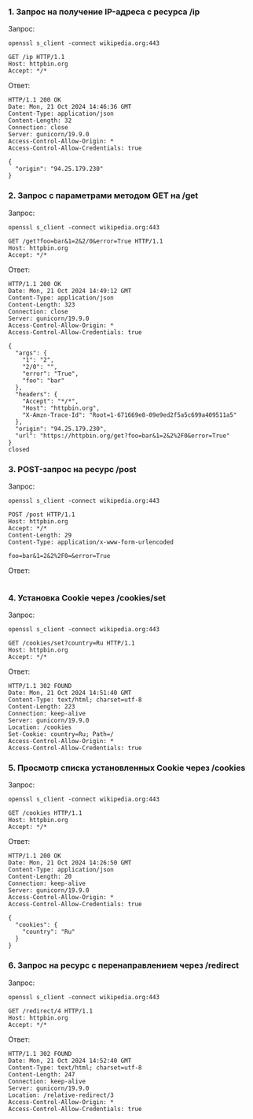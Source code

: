 ### 1. Запрос на получение IP-адреса с ресурса /ip

Запрос:
``` 
openssl s_client -connect wikipedia.org:443

GET /ip HTTP/1.1
Host: httpbin.org
Accept: */*
```

Ответ:
```
HTTP/1.1 200 OK
Date: Mon, 21 Oct 2024 14:46:36 GMT
Content-Type: application/json
Content-Length: 32
Connection: close
Server: gunicorn/19.9.0
Access-Control-Allow-Origin: *
Access-Control-Allow-Credentials: true

{
  "origin": "94.25.179.230"
}
```

### 2. Запрос с параметрами методом GET на /get
Запрос:
``` 
openssl s_client -connect wikipedia.org:443

GET /get?foo=bar&1=2&2/0&error=True HTTP/1.1
Host: httpbin.org
Accept: */*
```

Ответ:
```
HTTP/1.1 200 OK
Date: Mon, 21 Oct 2024 14:49:12 GMT
Content-Type: application/json
Content-Length: 323
Connection: close
Server: gunicorn/19.9.0
Access-Control-Allow-Origin: *
Access-Control-Allow-Credentials: true

{
  "args": {
    "1": "2", 
    "2/0": "", 
    "error": "True", 
    "foo": "bar"
  }, 
  "headers": {
    "Accept": "*/*", 
    "Host": "httpbin.org", 
    "X-Amzn-Trace-Id": "Root=1-671669e8-09e9ed2f5a5c699a409511a5"
  }, 
  "origin": "94.25.179.230", 
  "url": "https://httpbin.org/get?foo=bar&1=2&2%2F0&error=True"
}
closed
```

### 3. POST-запрос на ресурс /post
Запрос:
```
openssl s_client -connect wikipedia.org:443

POST /post HTTP/1.1
Host: httpbin.org
Accept: */*
Content-Length: 29
Content-Type: application/x-www-form-urlencoded

foo=bar&1=2&2%2F0=&error=True
```

Ответ:
```

```

### 4. Установка Cookie через /cookies/set
Запрос:
``` 
openssl s_client -connect wikipedia.org:443

GET /cookies/set?country=Ru HTTP/1.1
Host: httpbin.org
Accept: */*
```

Ответ:
```
HTTP/1.1 302 FOUND
Date: Mon, 21 Oct 2024 14:51:40 GMT
Content-Type: text/html; charset=utf-8
Content-Length: 223
Connection: keep-alive
Server: gunicorn/19.9.0
Location: /cookies
Set-Cookie: country=Ru; Path=/
Access-Control-Allow-Origin: *
Access-Control-Allow-Credentials: true
```

### 5. Просмотр списка установленных Cookie через /cookies
Запрос:
``` 
openssl s_client -connect wikipedia.org:443

GET /cookies HTTP/1.1
Host: httpbin.org
Accept: */*
```

Ответ:
```
HTTP/1.1 200 OK
Date: Mon, 21 Oct 2024 14:26:50 GMT
Content-Type: application/json
Content-Length: 20
Connection: keep-alive
Server: gunicorn/19.9.0
Access-Control-Allow-Origin: *
Access-Control-Allow-Credentials: true

{
  "cookies": {
    "country": "Ru"
  }
}
```

### 6. Запрос на ресурс с перенаправлением через /redirect
Запрос:
``` 
openssl s_client -connect wikipedia.org:443

GET /redirect/4 HTTP/1.1
Host: httpbin.org
Accept: */*
```

Ответ:
```
HTTP/1.1 302 FOUND
Date: Mon, 21 Oct 2024 14:52:40 GMT
Content-Type: text/html; charset=utf-8
Content-Length: 247
Connection: keep-alive
Server: gunicorn/19.9.0
Location: /relative-redirect/3
Access-Control-Allow-Origin: *
Access-Control-Allow-Credentials: true
```
